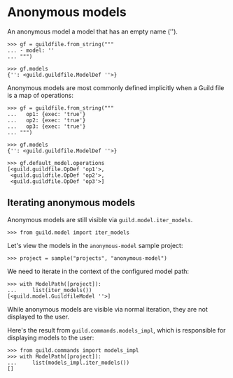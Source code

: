 # Anonymous models

An anonymous model a model that has an empty name ('').

    >>> gf = guildfile.from_string("""
    ... - model: ''
    ... """)

    >>> gf.models
    {'': <guild.guildfile.ModelDef ''>}

Anonymous models are most commonly defined implicitly when a Guild
file is a map of operations:

    >>> gf = guildfile.from_string("""
    ...   op1: {exec: 'true'}
    ...   op2: {exec: 'true'}
    ...   op3: {exec: 'true'}
    ... """)

    >>> gf.models
    {'': <guild.guildfile.ModelDef ''>}

    >>> gf.default_model.operations
    [<guild.guildfile.OpDef 'op1'>,
     <guild.guildfile.OpDef 'op2'>,
     <guild.guildfile.OpDef 'op3'>]

## Iterating anonymous models

Anonymous models are still visible via `guild.model.iter_models`.

    >>> from guild.model import iter_models

Let's view the models in the `anonymous-model` sample project:

    >>> project = sample("projects", "anonymous-model")

We need to iterate in the context of the configured model path:

    >>> with ModelPath([project]):
    ...     list(iter_models())
    [<guild.model.GuildfileModel ''>]

While anonymous models are visible via normal iteration, they are not
displayed to the user.

Here's the result from `guild.commands.models_impl`, which is
responsible for displaying models to the user:

    >>> from guild.commands import models_impl
    >>> with ModelPath([project]):
    ...     list(models_impl.iter_models())
    []
